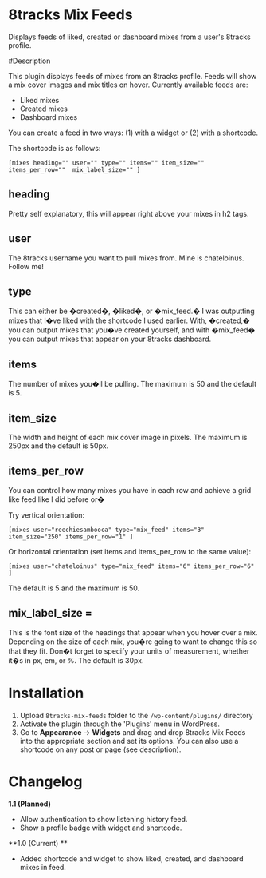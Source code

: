 # 8tracks Mix Feeds

Displays feeds of liked, created or dashboard mixes from a user's 8tracks profile.

#Description

This plugin displays feeds of mixes from an 8tracks profile. Feeds will show a mix cover images and mix titles on hover. Currently available feeds are:

* Liked mixes
* Created mixes
* Dashboard mixes

You can create a feed in two ways: (1) with a widget or (2) with a shortcode.

The shortcode is as follows:

    [mixes heading="" user="" type="" items="" item_size="" items_per_row=""  mix_label_size="" ]

## heading

Pretty self explanatory, this will appear right above your mixes in h2 tags.

## user

The 8tracks username you want to pull mixes from. Mine is chateloinus. Follow me!

## type

This can either be �created�, �liked�, or �mix_feed.� I was outputting mixes that I�ve liked with the shortcode I used earlier. With, �created,� you can output mixes that you�ve created yourself, and with �mix_feed� you can output mixes that appear on your 8tracks dashboard.

## items

The number of mixes you�ll be pulling. The maximum is 50 and the default is 5.

## item_size

The width and height of each mix cover image in pixels. The maximum is 250px and the default is 50px.

## items_per_row

You can control how many mixes you have in each row and achieve a grid like feed like I did before or�

Try vertical orientation:

    [mixes user="reechiesambooca" type="mix_feed" items="3" item_size="250" items_per_row="1" ]

Or horizontal orientation (set items and items_per_row to the same value):

    [mixes user="chateloinus" type="mix_feed" items="6" items_per_row="6" ]

The default is 5 and the maximum is 50.

## mix_label_size =

This is the font size of the headings that appear when you hover over a mix. Depending on the size of each mix, you�re going to want to change this so that they fit. Don�t forget to specify your units of measurement, whether it�s in px, em, or %. The default is 30px.

# Installation

1. Upload `8tracks-mix-feeds` folder to the `/wp-content/plugins/` directory
2. Activate the plugin through the 'Plugins' menu in WordPress.
3. Go to **Appearance** -> **Widgets** and drag and drop 8tracks Mix Feeds into the appropriate section and set its options. You can also use a shortcode on any post or page (see description).

# Changelog

**1.1 (Planned)**

* Allow authentication to show listening history feed.
* Show a profile badge with widget and shortcode.

**1.0 (Current) **

* Added shortcode and widget to show liked, created, and dashboard mixes in feed.